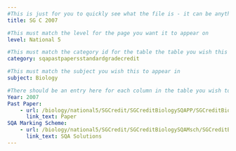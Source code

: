 ```yaml
---
#This is just for you to quickly see what the file is - it can be anything you want
title: SG C 2007

#This must match the level for the page you want it to appear on
level: National 5

#This must match the category id for the table the table you wish this to appear in
category: sqapastpapersstandardgradecredit

#This must match the subject you wish this to appear in
subject: Biology

#There should be an entry here for each column in the table you wish to populate:
Year: 2007
Past Paper:
    - url: /biology/national5/SGCredit/SGCreditBiologySQAPP/SGCreditBiologySQApp2007.pdf
      link_text: Paper
SQA Marking Scheme:
    - url: /biology/national5/SGCredit/SGCreditBiologySQAMsch/SGCreditBiologySQAmsch2007.pdf
      link_text: SQA Solutions
---
```


